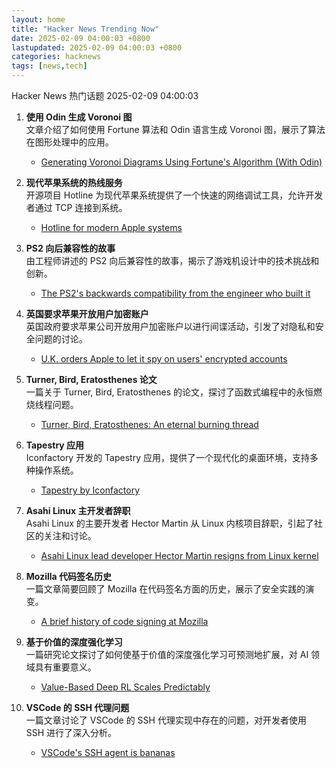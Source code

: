 ```yaml
---  
layout: home  
title: "Hacker News Trending Now"  
date: 2025-02-09 04:00:03 +0800  
lastupdated: 2025-02-09 04:00:03 +0800  
categories: hacknews  
tags: [news,tech]
---  
```

Hacker News 热门话题 2025-02-09 04:00:03
  
1. **使用 Odin 生成 Voronoi 图**  
   文章介绍了如何使用 Fortune 算法和 Odin 语言生成 Voronoi 图，展示了算法在图形处理中的应用。  
   - [Generating Voronoi Diagrams Using Fortune's Algorithm (With Odin)][voronoi-odin]
  
2. **现代苹果系统的热线服务**  
   开源项目 Hotline 为现代苹果系统提供了一个快速的网络调试工具，允许开发者通过 TCP 连接到系统。  
   - [Hotline for modern Apple systems][hotline-apple]
  
3. **PS2 向后兼容性的故事**  
   由工程师讲述的 PS2 向后兼容性的故事，揭示了游戏机设计中的技术挑战和创新。  
   - [The PS2's backwards compatibility from the engineer who built it][ps2-backwards-compatibility]
  
4. **英国要求苹果开放用户加密账户**  
   英国政府要求苹果公司开放用户加密账户以进行间谍活动，引发了对隐私和安全问题的讨论。  
   - [U.K. orders Apple to let it spy on users' encrypted accounts][uk-apple-encryption]
  
5. **Turner, Bird, Eratosthenes 论文**  
   一篇关于 Turner, Bird, Eratosthenes 的论文，探讨了函数式编程中的永恒燃烧线程问题。  
   - [Turner, Bird, Eratosthenes: An eternal burning thread][turner-bird-eratosthenes]
  
6. **Tapestry 应用**  
   Iconfactory 开发的 Tapestry 应用，提供了一个现代化的桌面环境，支持多种操作系统。  
   - [Tapestry by Iconfactory][tapestry-iconfactory]
  
7. **Asahi Linux 主开发者辞职**  
   Asahi Linux 的主要开发者 Hector Martin 从 Linux 内核项目辞职，引起了社区的关注和讨论。  
   - [Asahi Linux lead developer Hector Martin resigns from Linux kernel][asahi-linux-resign]
  
8. **Mozilla 代码签名历史**  
   一篇文章简要回顾了 Mozilla 在代码签名方面的历史，展示了安全实践的演变。  
   - [A brief history of code signing at Mozilla][mozilla-code-signing]
  
9. **基于价值的深度强化学习**  
   一篇研究论文探讨了如何使基于价值的深度强化学习可预测地扩展，对 AI 领域具有重要意义。  
   - [Value-Based Deep RL Scales Predictably][value-based-deep-rl]
  
10. **VSCode 的 SSH 代理问题**  
    一篇文章讨论了 VSCode 的 SSH 代理实现中存在的问题，对开发者使用 SSH 进行了深入分析。  
    - [VSCode's SSH agent is bananas][vscode-ssh-agent]

[voronoi-odin]: https://redpenguin101.github.io/html/posts/2025_01_21_voronoi.html
[hotline-apple]: https://github.com/mierau/hotline
[ps2-backwards-compatibility]: https://freelansations.medium.com/the-story-of-the-ps2s-backwards-compatibility-from-the-engineer-who-built-it-ec39cf5a0353
[uk-apple-encryption]: https://www.washingtonpost.com/technology/2025/02/07/apple-encryption-backdoor-uk/
[turner-bird-eratosthenes]: https://www.cambridge.org/core/journals/journal-of-functional-programming/article/turner-bird-eratosthenes-an-eternal-burning-thread/32E2EDF5D5EAEC95F13D313BC97B86F0
[tapestry-iconfactory]: https://usetapestry.com/
[asahi-linux-resign]: https://lkml.org/lkml/2025/2/7/9
[mozilla-code-signing]: https://hearsum.ca/posts/history-of-code-signing-at-mozilla/
[value-based-deep-rl]: https://arxiv.org/abs/2502.04327
[vscode-ssh-agent]: https://fly.io/blog/vscode-ssh-wtf/